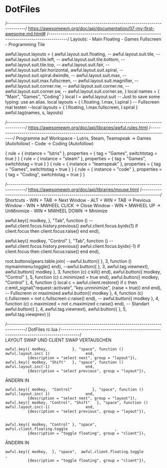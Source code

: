 # DotFiles
/*---------------------------------------------------------------------------------------*/
https://awesomewm.org/doc/api/documentation/07-my-first-awesome.md.html#
/*---------------------------------------------------------------------------------------*/	
Layouts:
	- Main Floating
	- Games Fullscreen
	- Programming Tile
	
awful.layout.layouts = {
    awful.layout.suit.floating,
    -- awful.layout.suit.tile,
    -- awful.layout.suit.tile.left,
    -- awful.layout.suit.tile.bottom,
    -- awful.layout.suit.tile.top,
    -- awful.layout.suit.fair,
    -- awful.layout.suit.fair.horizontal,
    awful.layout.suit.spiral,
    -- awful.layout.suit.spiral.dwindle,
    -- awful.layout.suit.max,
    -- awful.layout.suit.max.fullscreen,
    -- awful.layout.suit.magnifier,
    -- awful.layout.suit.corner.nw,
    -- awful.layout.suit.corner.ne,
    -- awful.layout.suit.corner.sw,
    -- awful.layout.suit.corner.se,
}
local names = { "Main", "Games", "Coding" }
local l = awful.layout.suit  -- Just to save some typing: use an alias.
local layouts = { l.floating, l.max, l.spiral }
-- Fullscreen mal testen
--local layouts = { l.floating, l.max.fullscreen, l.spiral }
awful.tag(names, s, layouts)

/*---------------------------------------------------------------------------------------*/
https://awesomewm.org/doc/api/libraries/awful.rules.html
/*---------------------------------------------------------------------------------------*/	
Programme auf Workspace
	- Lutris, Steam, Teamspeak -> Games (Autofollow)
	- Code -> Coding (Autofollow)

{ rule = { instance = "lutris" },
  properties = { tag = "Games", switchtotag = true } }
{ rule = { instance = "steam" },
  properties = { tag = "Games", switchtotag = true } }
{ rule = { instance = "teamspeak" },
  properties = { tag = "Games", switchtotag = true } }
{ rule = { instance = "code" },
  properties = { tag = "Coding", switchtotag = true } }
	
/*---------------------------------------------------------------------------------------*/
https://awesomewm.org/doc/api/libraries/mouse.html
/*---------------------------------------------------------------------------------------*/		
Shortcuts
	- WIN + TAB -> Next Window
	- ALT + WIN + TAB -> Previous Window
	- WIN + MWHEEL CLICK -> Close Window
	- WIN + MWHEEL UP -> UnMinimize
	- WIN + MWHEEL DOWN -> Minimize
	

awful.key({ modkey,           }, "Tab",
    function ()
        -- awful.client.focus.history.previous()
        awful.client.focus.byidx(1)
        if client.focus then
            client.focus:raise()
        end
    end),

awful.key({ modkey, "Control"   }, "Tab",
    function ()
        -- awful.client.focus.history.previous()
        awful.client.focus.byidx(-1)
        if client.focus then
            client.focus:raise()
        end
    end),
	
root.buttons(gears.table.join(
    --awful.button({ }, 3, function () mymainmenu:toggle() end),
    --awful.button({ }, 3, awful.tag.viewnext),
    awful.button({ modkey }, 3, function (c) c:kill() end),
    awful.button({ modkey, "Control" }, 5, function (c) c.minimized = true end),
	awful.button({ modkey, "Control" }, 4, function () local c = awful.client.restore() if c then c:emit_signal("request::activate", "key.unminimize", {raise = true}) end end),
	-- Fullscrenn or maximized
	awful.button({ modkey }, 4, function (c) c.fullscreen = not c.fullscreen c:raise() end),
	-- awful.button({ modkey }, 4, function (c) c.maximized = not c.maximized c:raise() end),
	-- Standart
	awful.button({ }, 4, awful.tag.viewnext),
    awful.button({ }, 5, awful.tag.viewprev)
))

/*---------------------------------------------------------------------------------------*/
DotFiles rc.lua
/*---------------------------------------------------------------------------------------*/		
LAYOUT SWAP UND CLIENT SWAP VERTAUSCHEN

    awful.key({ modkey,           }, "space", function () awful.layout.inc( 1)                end,
              {description = "select next", group = "layout"}),
    awful.key({ modkey, "Shift"   }, "space", function () awful.layout.inc(-1)                end,
              {description = "select previous", group = "layout"}),
		
ÄNDERN IN		
			  
    awful.key({ modkey,  "Control"         }, "space", function () awful.layout.inc( 1)                end,
              {description = "select next", group = "layout"}),
    awful.key({ modkey, "Control", "Shift"   }, "space", function () awful.layout.inc(-1)                end,
              {description = "select previous", group = "layout"}),
			  
			  
    awful.key({ modkey, "Control" }, "space",  awful.client.floating.toggle                     ,
              {description = "toggle floating", group = "client"}),

ÄNDERN IN

    awful.key({ modkey,  }, "space",  awful.client.floating.toggle                     ,
              {description = "toggle floating", group = "client"}),
